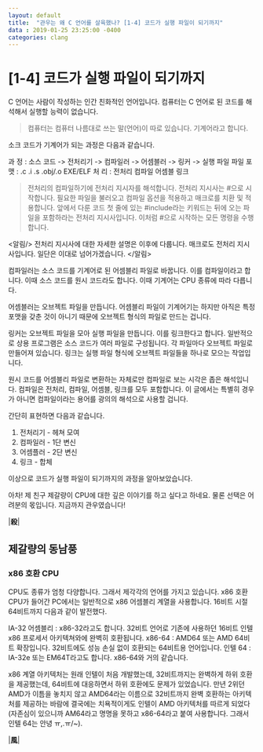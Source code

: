 ```yaml
---
layout: default
title:  "관우는 왜 C 언어를 살육했나? [1-4] 코드가 실행 파일이 되기까지"
data : 2019-01-25 23:25:00 -0400
categories: clang
---
```


# [1-4] 코드가 실행 파일이 되기까지

C 언어는 사람이 작성하는 인간 친화적인 언어입니다. 컴퓨터는 C 언어로 된 코드를 해석해서 실행할 능력이 없습니다. 

> 컴퓨터는 컴퓨터 나름대로 쓰는 말(언어)이 따로 있습니다. 기계어라고 합니다. 

소크 코드가 기계어가 되는 과정은 다음과 같습니다.

과     정 : 소스 코드 -> 전처리기 -> 컴파일러 -> 어셈블러 -> 링커 -> 실행 파일
파일 포맷 :         .c          .i          .s       .obj/.o  EXE/ELF
처     리 :              전처리       컴파일     어셈블         링크

> 전처리의 컴파일하기에 전처리 지시자를 해석합니다. 전처리 지시사는 #으로 시작합니다. 
필요한 파일을 불러오고 컴파일 옵션을 적용하고 매크로를 치환 및 적용합니다. 앞에서 다룬 코드 첫 줄에 있는  #include라는 키워드는 뒤에 오는 파일을 포함하라는 전처리 지시사입니다. 이처럼 #으로 시작하는 모든 명령을 수행합니다.

<알림/>
전처리 지시사에 대한 자세한 설명은 이후에 다룹니다. 매크로도 전처리 지시사입니다. 일단은 이대로 넘어가겠습니다.
</알림>

컴파일러는 소스 코드를 기계어로 된 어셈블리 파일로 바꿉니다. 이를 컴파일이라고 합니다. 이때 소스 코드를 원시 코드라도 합니다. 이때 기계어는 CPU 종류에 따라 다릅니다. 

어셈블러는 오브젝트 파일을 만듭니다. 어셈블리 파일이 기계어기는 하지만 아직은 특정 포맷을 갖춘 것이 아니기 때문에 오브젝트 형식의 파일로 만드는 겁니다.

링커는 오브젝트 파일을 모아 실행 파일을 만듭니다. 이를 링크한다고 합니다. 일반적으로 상용 프로그램은 소스 코드가 여러 파일로 구성됩니다. 각 파일마다 오브젝트 파일로 만들어져 있습니다. 링크는 실행 파일 형식에 오브젝트 파일들을 하나로 모으는 작업입니다.

원시 코드를 어셈블리 파일로 변환하는 자체로만 컴파일로 보는 시각은 좁은 해석입니다. 컴파일은 전처리, 컴파일, 어셈블, 링크를 모두 포함합니다. 이 글에서는 특별히 경우가 아니면 컴파일이라는 용어를 광의의 해석으로 사용할 겁니다.

간단히 표현하면 다음과 같습니다.

1. 전처리기 - 헤쳐 모여
2. 컴파일러 - 1단 변신
3. 어셈플러 - 2단 변신
4. 링크 - 합체

이상으로 코드가 실행 파일이 되기까지의 과정을 알아보았습니다.

아차! 제 친구 제갈량이 CPU에 대한 깊은 이야기를 하고 싶다고 하네요. 물론 선택은 어려분의 몫입니다. 지금까지 관우였습니다!

|**殺**|

## 제갈량의 동남풍

### x86 호환 CPU
CPU도 종류가 엄청 다양합니다. 그래서 제각각의 언어를 가지고 있습니다. x86 호환 CPU가 들어간 PC에서는 일반적으로 x86 어셈블리 계열을 사용합니다. 16비트 시절 64비트까지 다음과 같이 발전했다.

IA-32 어셈블리 : x86-32라고도 합니다. 32비트 언어로 기존에 사용하던 16비트 인텔 x86 프로세서 아키텍쳐와에 완벽히 호환됩니다.
x86-64 : AMD64 또는 AMD 64비트 확장입니다. 32비트에도 성능 손실 없이 호환되는 64비트용 언어입니다.
인텔 64 : IA-32e 또는 EM64T라고도 합니다. x86-64와 거의 같습니다.

x86 계열 아키텍처는 원래 인텔이 처음 개발했는데, 32비트까지는 완벽하게 하위 호환을 제공했는데, 64비트에 대응하면서 하위 호환에도 문제가 있었습니다. 만년 2위던 AMD가 이틈을 놓치지 않고 AMD64라는 이름으로 32비트까지 완벽 호환하는 아키텍처를 제공하는 바람에 결국에는 치욕적이게도 인텔이 AMD 아키텍처를 따르게 되었다(자존심이 있으니까 AM64라고 명명을 못하고 x86-64라고 붙여 사용합니다. 그래서 인텔 64는 안녕 ㅠ,.ㅠ/~).

|**風**|
